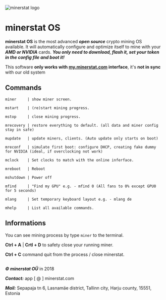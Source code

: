 ![minerstat logo](https://cdn.rawgit.com/minerstat/minerstat-asic/master/docs/logo_full.svg)

# minerstat OS

**minerstat OS** is the most advanced ***open source*** crypto mining OS available. It will automatically configure and optimize itself to mine with your ***AMD or NVIDIA*** cards. ***You only need to download, flash it, set your token in the config file and boot it!***

This software **only works with [my.minerstat.com](https://my.minerstat.com) interface**, it's **not in sync** with our old system

## Commands

```
miner     | show miner screen.

mstart    | (re)start mining progress.

mstop     | close mining progress.

mrecovery | restore everything to default. (all data and miner config stay in safe)

mupdate   | update miners, clients. (Auto update only starts on boot)

mreconf   | simulate first boot: configure DHCP, creating fake dummy for NVIDIA (ideal, if overclocking not work)

mclock    | Set clocks to match with the online inferface.

mreboot   | Reboot

mshutdown | Power off

mfind     | "Find my GPU" e.g. - mfind 0 (All fans to 0% except GPU0 for 5 seconds)

mlang     | Set temporary keyboard layout e.g. - mlang de

mhelp     | List all available commands.

```

## Informations

You can see mining process by type `miner` to the terminal.

**Ctrl + A** | **Crtl + D** to safety close your running miner.

**Ctrl + C** command quit from the process / close minerstat.


## 

***© minerstat OÜ*** in 2018


***Contact:*** app [ @ ] minerstat.com 


***Mail:*** Sepapaja tn 6, Lasnamäe district, Tallinn city, Harju county, 15551, Estonia

## 
